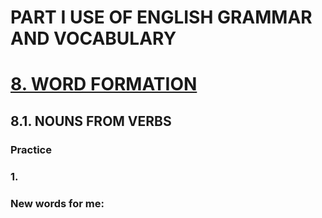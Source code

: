 # PART I USE OF ENGLISH GRAMMAR AND VOCABULARY
# [8. WORD FORMATION](../8.README.md)
## 8.1. NOUNS FROM VERBS
### Practice 
### 1.

### New words for me:
